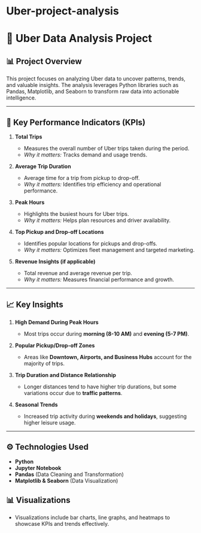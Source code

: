 # Uber-project-analysis

# 🚗 Uber Data Analysis Project

## 📊 **Project Overview**  
This project focuses on analyzing Uber data to uncover patterns, trends, and valuable insights. The analysis leverages Python libraries such as Pandas, Matplotlib, and Seaborn to transform raw data into actionable intelligence.

---

## 🔑 **Key Performance Indicators (KPIs)**

1. **Total Trips**  
   - Measures the overall number of Uber trips taken during the period.  
   - _Why it matters:_ Tracks demand and usage trends.

2. **Average Trip Duration**  
   - Average time for a trip from pickup to drop-off.  
   - _Why it matters:_ Identifies trip efficiency and operational performance.

3. **Peak Hours**  
   - Highlights the busiest hours for Uber trips.  
   - _Why it matters:_ Helps plan resources and driver availability.

4. **Top Pickup and Drop-off Locations**  
   - Identifies popular locations for pickups and drop-offs.  
   - _Why it matters:_ Optimizes fleet management and targeted marketing.

5. **Revenue Insights (if applicable)**  
   - Total revenue and average revenue per trip.  
   - _Why it matters:_ Measures financial performance and growth.

---

## 📈 **Key Insights**

1. **High Demand During Peak Hours**  
   - Most trips occur during **morning (8-10 AM)** and **evening (5-7 PM)**.  

2. **Popular Pickup/Drop-off Zones**  
   - Areas like **Downtown, Airports, and Business Hubs** account for the majority of trips.  

3. **Trip Duration and Distance Relationship**  
   - Longer distances tend to have higher trip durations, but some variations occur due to **traffic patterns**.

4. **Seasonal Trends**  
   - Increased trip activity during **weekends and holidays**, suggesting higher leisure usage.  

---

## ⚙️ **Technologies Used**  
- **Python**  
- **Jupyter Notebook**  
- **Pandas** (Data Cleaning and Transformation)  
- **Matplotlib & Seaborn** (Data Visualization)  


## 📊 **Visualizations**  
- Visualizations include bar charts, line graphs, and heatmaps to showcase KPIs and trends effectively.

